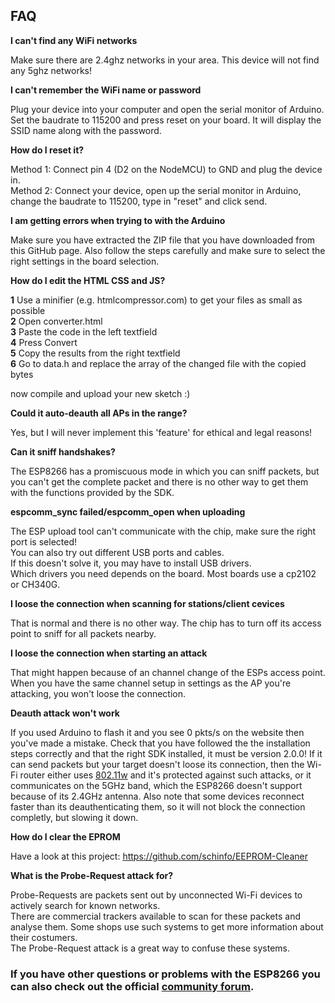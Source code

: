 ## FAQ

**I can't find any WiFi networks**

Make sure there are 2.4ghz networks in your area. This device will not find any 5ghz networks!  

**I can't remember the WiFi name or password**

Plug your device into your computer and open the serial monitor of Arduino. Set the baudrate to 115200 and press reset on your board. It will display the SSID name along with the password.  

**How do I reset it?**

Method 1: Connect pin 4 (D2 on the NodeMCU) to GND and plug the device in.  
Method 2: Connect your device, open up the serial monitor in Arduino, change the baudrate to 115200, type in "reset" and click send.  

**I am getting errors when trying to with the Arduino**

Make sure you have extracted the ZIP file that you have downloaded from this GitHub page.
Also follow the steps carefully and make sure to select the right settings in the board selection.  

**How do I edit the HTML CSS and JS?**

**1** Use a minifier (e.g. htmlcompressor.com) to get your files as small as possible  
**2** Open converter.html  
**3** Paste the code in the left textfield  
**4** Press Convert  
**5** Copy the results from the right textfield  
**6** Go to data.h and replace the array of the changed file with the copied bytes  

now compile and upload your new sketch :)

**Could it auto-deauth all APs in the range?**

Yes, but I will never implement this 'feature' for ethical and legal reasons!  

**Can it sniff handshakes?**

The ESP8266 has a promiscuous mode in which you can sniff packets, but you can't get the complete packet and there is no other way to get them with the functions provided by the SDK.  

**espcomm_sync failed/espcomm_open when uploading**

The ESP upload tool can't communicate with the chip, make sure the right port is selected!  
You can also try out different USB ports and cables.  
If this doesn't solve it, you may have to install USB drivers.  
Which drivers you need depends on the board. Most boards use a cp2102 or CH340G.  

**I loose the connection when scanning for stations/client cevices**

That is normal and there is no other way. The chip has to turn off its access point to sniff for all packets nearby.  

**I loose the connection when starting an attack**

That might happen because of an channel change of the ESPs access point. When you have the same channel setup in settings as the AP you're attacking, you won't loose the connection.  

**Deauth attack won't work**

If you used Arduino to flash it and you see 0 pkts/s on the website then you've made a mistake. Check that you have followed the the installation steps correctly and that the right SDK installed, it must be version 2.0.0!
If it can send packets but your target doesn't loose its connection, then the Wi-Fi router either uses [802.11w](#how-to-protect-against-it) and it's protected against such attacks, or it communicates on the 5GHz band, which the ESP8266 doesn't support because of its 2.4GHz antenna.
Also note that some devices reconnect faster than its deauthenticating them, so it will not block the connection completly, but slowing it down.  

**How do I clear the EPROM**

Have a look at this project: https://github.com/schinfo/EEPROM-Cleaner  

**What is the Probe-Request attack for?**

Probe-Requests are packets sent out by unconnected Wi-Fi devices to actively search for known networks.  
There are commercial trackers available to scan for these packets and analyse them.
Some shops use such systems to get more information about their costumers.  
The Probe-Request attack is a great way to confuse these systems.

### If you have other questions or problems with the ESP8266 you can also check out the official [community forum](http://www.esp8266.com/).
